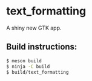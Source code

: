 # text_formatting

A shiny new GTK app.

## Build instructions:

```Bash
$ meson build
$ ninja -C build
$ build/text_formatting
```
